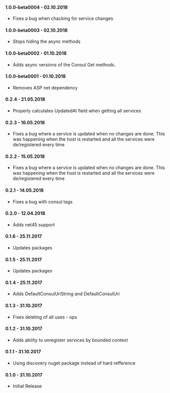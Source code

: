 #### 1.0.0-beta0004 - 02.10.2018
* Fixes a bug when chacking for service changes

#### 1.0.0-beta0003 - 02.10.2018
* Stops hiding the async methods

#### 1.0.0-beta0002 - 01.10.2018
* Adds async versions of the Consul Get methods.

#### 1.0.0-beta0001 - 01.10.2018
* Removes ASP net dependency

#### 0.2.4 - 21.05.2018
* Properly calculates UpdatedAt field when getting all services

#### 0.2.3 - 16.05.2018
* Fixes a bug where a service is updated when no changes are done. This was happening when the host is restarted and all the services were de/registered every time

#### 0.2.2 - 15.05.2018
* Fixes a bug where a service is updated when no changes are done. This was happening when the host is restarted and all the services were de/registered every time

#### 0.2.1 - 14.05.2018
* Fixes a bug with consul tags

#### 0.2.0 - 12.04.2018
* Adds net45 support

#### 0.1.6 - 25.11.2017
* Updates packages

#### 0.1.5 - 25.11.2017
* Updates packages

#### 0.1.4 - 25.11.2017
* Adds DefaultConsulUriString and DefaultConsulUri

#### 0.1.3 - 31.10.2017
* Fixes deleting of all uses - ops

#### 0.1.2 - 31.10.2017
* Adds ability to unregister services by bounded context

#### 0.1.1 - 31.10.2017
* Using discovery nuget package instead of hard refference

#### 0.1.0 - 31.10.2017
* Initial Release
